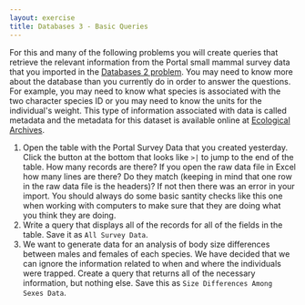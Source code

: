 ```yaml
---
layout: exercise
title: Databases 3 - Basic Queries
---
```


For this and many of the following problems you will create queries that
retrieve the relevant information from the Portal small mammal survey data that
you imported in the [Databases 2 problem](databases-2-problem). You may need to
know more about the database than you currently do in order to answer the
questions. For example, you may need to know what species is associated with the
two character species ID or you may need to know the units for the individual's
weight. This type of information associated with data is called metadata and the
metadata for this dataset is available online at
[Ecological Archives](http://esapubs.org/archive/ecol/E090/118/metadata.htm).

1.  Open the table with the Portal Survey Data that you created
    yesterday. Click the button at the bottom that looks like `>|` to
    jump to the end of the table. How many records are there? If you
    open the raw data file in Excel how many lines are there? Do they
    match (keeping in mind that one row in the raw data file is the
    headers)? If not then there was an error in your import. You should
    always do some basic santity checks like this one when working with
    computers to make sure that they are doing what you think they are
    doing.
2.  Write a query that displays all of the records for all of the fields
    in the table. Save it as `All Survey Data`.
3.  We want to generate data for an analysis of body size differences
    between males and females of each species. We have decided that we
    can ignore the information related to when and where the individuals
    were trapped. Create a query that returns all of the necessary
    information, but nothing else. Save this as `Size Differences Among
    Sexes Data`.

